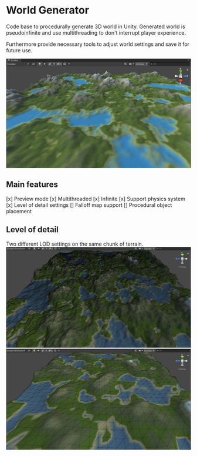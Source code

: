 # World Generator
Code base to procedurally generate 3D world in Unity.
Generated world is pseudoinfinite and use multithreading to don't interrupt player experience.

Furthermore provide necessary tools to adjust world settings and save it for future use.

![](Docs/MainImage.png)

## Main features
[x] Preview mode
[x] Multithreaded
[x] Infinite
[x] Support physics system
[x] Level of detail settings
[] Falloff map support
[] Procedural object placement

## Level of detail
Two different LOD settings on the same chunk of terrain.
![](Docs/LODMax.png) ![](Docs/LODMin.png)